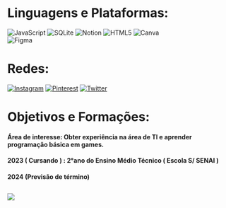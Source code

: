 #  Linguagens e Plataformas:

![JavaScript](https://img.shields.io/badge/javascript-%23323330.svg?style=flat&logo=javascript&logoColor=%23F7DF1E)
![SQLite](https://img.shields.io/badge/sqlite-%2307405e.svg?style=flat&logo=sqlite&logoColor=white) 
![Notion](https://img.shields.io/badge/Notion-%23000000.svg?style=flat&logo=notion&logoColor=white) 
![HTML5](https://img.shields.io/badge/html5-%23E14836.svg?style=flat&logo=html5&logoColor=white) 
![Canva](https://img.shields.io/badge/Canva-%2300C4CC.svg?style=flat&logo=Canva&logoColor=white) 	
![Figma](https://img.shields.io/badge/figma-%23F24E1E.svg?style=flat&logo=figma&logoColor=white) 

# Redes:

[![Instagram](https://img.shields.io/badge/Instagram-%23E4405F.svg?logo=Instagram&logoColor=white)](https://instagram.com/garsaeu) 
[![Pinterest](https://img.shields.io/badge/Pinterest-%23E60023.svg?logo=Pinterest&logoColor=white)](https://pinterest.com/garsaeu)
[![Twitter](https://img.shields.io/badge/Twitter-%231DA1F2.svg?logo=Twitter&logoColor=white)](https://twitter.com/garcia_nickxz) 

# Objetivos e Formações:

#### Área de interesse: Obter experiência na área de TI e aprender programação básica em games.
#### 2023 ( Cursando ) : 2°ano do Ensino Médio Técnico ( Escola S/ SENAI )
#### 2024 (Previsão de término)

##

[![](https://visitcount.itsvg.in/api?id=NicolasGarsia&icon=2&color=0)](https://visitcount.itsvg.in)
